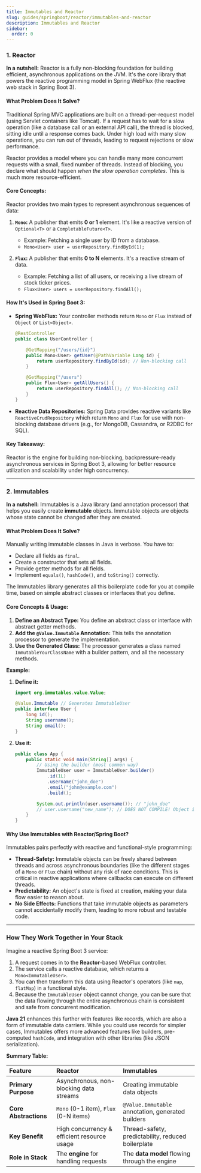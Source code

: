 ```yaml
---
title: Immutables and Reactor
slug: guides/springboot/reactor/immutables-and-reactor
description: Immutables and Reactor
sidebar:
  order: 0
---
```


### 1. Reactor

**In a nutshell:** Reactor is a fully non-blocking foundation for building efficient, asynchronous applications on the JVM. It's the core library that powers the reactive programming model in Spring WebFlux (the reactive web stack in Spring Boot 3).

#### What Problem Does It Solve?

Traditional Spring MVC applications are built on a thread-per-request model (using Servlet containers like Tomcat). If a request has to wait for a slow operation (like a database call or an external API call), the thread is blocked, sitting idle until a response comes back. Under high load with many slow operations, you can run out of threads, leading to request rejections or slow performance.

Reactor provides a model where you can handle many more concurrent requests with a small, fixed number of threads. Instead of blocking, you declare what should happen _when the slow operation completes_. This is much more resource-efficient.

#### Core Concepts:

Reactor provides two main types to represent asynchronous sequences of data:

1.  **`Mono`:** A publisher that emits **0 or 1** element. It's like a reactive version of `Optional<T>` or a `CompletableFuture<T>`.

    - Example: Fetching a single user by ID from a database.
    - `Mono<User> user = userRepository.findById(1);`

2.  **`Flux`:** A publisher that emits **0 to N** elements. It's a reactive stream of data.
    - Example: Fetching a list of all users, or receiving a live stream of stock ticker prices.
    - `Flux<User> users = userRepository.findAll();`

#### How It's Used in Spring Boot 3:

- **Spring WebFlux:** Your controller methods return `Mono` or `Flux` instead of `Object` or `List<Object>`.

  ```java
  @RestController
  public class UserController {

      @GetMapping("/users/{id}")
      public Mono<User> getUser(@PathVariable Long id) {
          return userRepository.findById(id); // Non-blocking call
      }

      @GetMapping("/users")
      public Flux<User> getAllUsers() {
          return userRepository.findAll(); // Non-blocking call
      }
  }
  ```

- **Reactive Data Repositories:** Spring Data provides reactive variants like `ReactiveCrudRepository` which return `Mono` and `Flux` for use with non-blocking database drivers (e.g., for MongoDB, Cassandra, or R2DBC for SQL).

#### Key Takeaway:

Reactor is the engine for building non-blocking, backpressure-ready asynchronous services in Spring Boot 3, allowing for better resource utilization and scalability under high concurrency.

---

### 2. Immutables

**In a nutshell:** Immutables is a Java library (and annotation processor) that helps you easily create **immutable** objects. Immutable objects are objects whose state cannot be changed after they are created.

#### What Problem Does It Solve?

Manually writing immutable classes in Java is verbose. You have to:

- Declare all fields as `final`.
- Create a constructor that sets all fields.
- Provide getter methods for all fields.
- Implement `equals()`, `hashCode()`, and `toString()` correctly.

The Immutables library generates all this boilerplate code for you at compile time, based on simple abstract classes or interfaces that you define.

#### Core Concepts & Usage:

1.  **Define an Abstract Type:** You define an abstract class or interface with abstract getter methods.
2.  **Add the `@Value.Immutable` Annotation:** This tells the annotation processor to generate the implementation.
3.  **Use the Generated Class:** The processor generates a class named `ImmutableYourClassName` with a builder pattern, and all the necessary methods.

**Example:**

1.  **Define it:**

    ```java
    import org.immutables.value.Value;

    @Value.Immutable // Generates ImmutableUser
    public interface User {
        long id();
        String username();
        String email();
    }
    ```

2.  **Use it:**

    ```java
    public class App {
        public static void main(String[] args) {
            // Using the builder (most common way)
            ImmutableUser user = ImmutableUser.builder()
                .id(1L)
                .username("john_doe")
                .email("john@example.com")
                .build();

            System.out.println(user.username()); // "john_doe"
            // user.username("new_name"); // DOES NOT COMPILE! Object is immutable.
        }
    }
    ```

#### Why Use Immutables with Reactor/Spring Boot?

Immutables pairs perfectly with reactive and functional-style programming:

- **Thread-Safety:** Immutable objects can be freely shared between threads and across asynchronous boundaries (like the different stages of a `Mono` or `Flux` chain) without any risk of race conditions. This is critical in reactive applications where callbacks can execute on different threads.
- **Predictability:** An object's state is fixed at creation, making your data flow easier to reason about.
- **No Side Effects:** Functions that take immutable objects as parameters cannot accidentally modify them, leading to more robust and testable code.

---

### How They Work Together in Your Stack

Imagine a reactive Spring Boot 3 service:

1.  A request comes in to the **Reactor**-based WebFlux controller.
2.  The service calls a reactive database, which returns a `Mono<ImmutableUser>`.
3.  You can then transform this data using Reactor's operators (like `map`, `flatMap`) in a functional style.
4.  Because the `ImmutableUser` object cannot change, you can be sure that the data flowing through the entire asynchronous chain is consistent and safe from concurrent modification.

**Java 21** enhances this further with features like records, which are also a form of immutable data carriers. While you could use records for simpler cases, Immutables offers more advanced features like builders, pre-computed `hashCode`, and integration with other libraries (like JSON serialization).

**Summary Table:**

| Feature               | Reactor                                     | Immutables                                         |
| :-------------------- | :------------------------------------------ | :------------------------------------------------- |
| **Primary Purpose**   | Asynchronous, non-blocking data streams     | Creating immutable data objects                    |
| **Core Abstractions** | `Mono` (0-1 item), `Flux` (0-N items)       | `@Value.Immutable` annotation, generated builders  |
| **Key Benefit**       | High concurrency & efficient resource usage | Thread-safety, predictability, reduced boilerplate |
| **Role in Stack**     | The **engine** for handling requests        | The **data model** flowing through the engine      |
